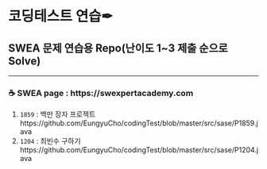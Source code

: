 # 코딩테스트 연습✒

<h2>SWEA 문제 연습용 Repo(난이도 1~3 제출 순으로 Solve)</h2>
<hr>
<h3>☕ SWEA page : https://swexpertacademy.com</h3>
<ol>
  <li><code>1859</code> : 백만 장자 프로젝트 https://github.com/EungyuCho/codingTest/blob/master/src/sase/P1859.java</li>
  <li><code>1204</code> : 최빈수 구하기 https://github.com/EungyuCho/codingTest/blob/master/src/sase/P1204.java</li>
</ol>
